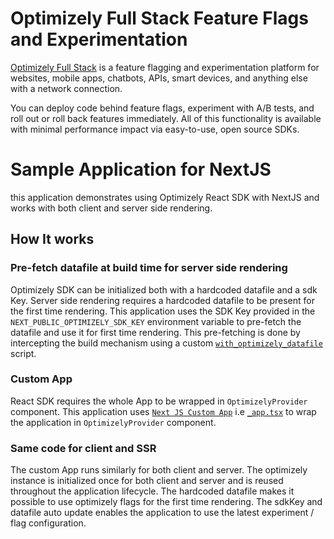 # Optimizely Full Stack Feature Flags and Experimentation

[Optimizely Full Stack](https://docs.developers.optimizely.com/experimentation/v4.0.0-full-stack/docs) is a feature flagging and experimentation platform for websites, mobile apps, chatbots, APIs, smart devices, and anything else with a network connection.

You can deploy code behind feature flags, experiment with A/B tests, and roll out or roll back features immediately. All of this functionality is available with minimal performance impact via easy-to-use, open source SDKs.

# Sample Application for NextJS

this application demonstrates using Optimizely React SDK with NextJS and works with both client and server side rendering.

## How It works

### Pre-fetch datafile at build time for server side rendering
Optimizely SDK can be initialized both with a hardcoded datafile and a sdk Key. Server side rendering requires a hardcoded datafile to be present for the first time rendering. This application uses the SDK Key provided in the `NEXT_PUBLIC_OPTIMIZELY_SDK_KEY` environment variable to pre-fetch the datafile and use it for first time rendering. This pre-fetching is done by intercepting the build mechanism using a custom [`with_optimizely_datafile`](scripts/with_optimizely_datafile.js) script.

### Custom App
React SDK requires the whole App to be wrapped in `OptimizelyProvider` component. This application uses [`Next JS Custom App`](https://nextjs.org/docs/advanced-features/custom-app) i.e [`_app.tsx`](pages/_app.tsx) to wrap the application in `OptimizelyProvider` component.

### Same code for client and SSR
The custom App runs similarly for both client and server. The optimizely instance is initialized once for both client and server and is reused throughout the application lifecycle. The hardcoded datafile makes it possible to use optimizely flags for the first time rendering. The sdkKey and datafile auto update enables the application to use the latest experiment / flag configuration.
